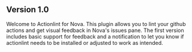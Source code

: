 ## Version 1.0

Welcome to Actionlint for Nova. This plugin allows you to lint your github actions and get visual feedback
in Nova's issues pane. The first version includes basic support for feedback and a notification to let you
know if actionlint needs to be installed or adjusted to work as intended.

